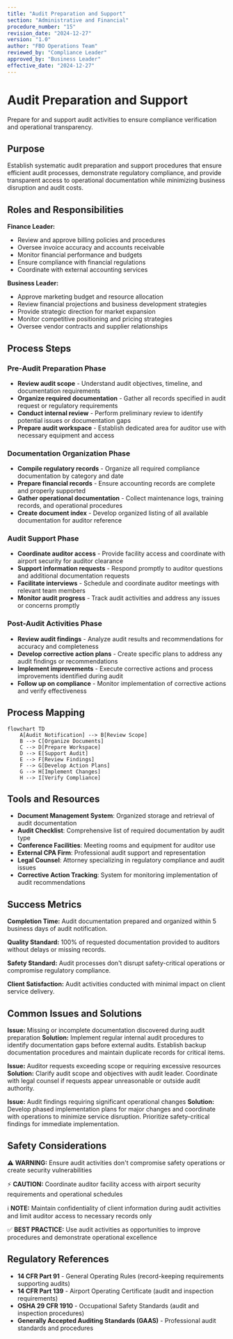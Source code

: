 ```yaml
---
title: "Audit Preparation and Support"
section: "Administrative and Financial"
procedure_number: "15"
revision_date: "2024-12-27"
version: "1.0"
author: "FBO Operations Team"
reviewed_by: "Compliance Leader"
approved_by: "Business Leader"
effective_date: "2024-12-27"
---
```


# Audit Preparation and Support

Prepare for and support audit activities to ensure compliance verification and operational transparency.

## Purpose

Establish systematic audit preparation and support procedures that ensure efficient audit processes, demonstrate regulatory compliance, and provide transparent access to operational documentation while minimizing business disruption and audit costs.

## Roles and Responsibilities

**Finance Leader:**

- Review and approve billing policies and procedures
- Oversee invoice accuracy and accounts receivable
- Monitor financial performance and budgets
- Ensure compliance with financial regulations
- Coordinate with external accounting services

**Business Leader:**

- Approve marketing budget and resource allocation
- Review financial projections and business development strategies
- Provide strategic direction for market expansion
- Monitor competitive positioning and pricing strategies
- Oversee vendor contracts and supplier relationships
## Process Steps

### Pre-Audit Preparation Phase

- **Review audit scope** - Understand audit objectives, timeline, and documentation requirements
- **Organize required documentation** - Gather all records specified in audit request or regulatory requirements
- **Conduct internal review** - Perform preliminary review to identify potential issues or documentation gaps
- **Prepare audit workspace** - Establish dedicated area for auditor use with necessary equipment and access

### Documentation Organization Phase

- **Compile regulatory records** - Organize all required compliance documentation by category and date
- **Prepare financial records** - Ensure accounting records are complete and properly supported
- **Gather operational documentation** - Collect maintenance logs, training records, and operational procedures
- **Create document index** - Develop organized listing of all available documentation for auditor reference

### Audit Support Phase

- **Coordinate auditor access** - Provide facility access and coordinate with airport security for auditor clearance
- **Support information requests** - Respond promptly to auditor questions and additional documentation requests
- **Facilitate interviews** - Schedule and coordinate auditor meetings with relevant team members
- **Monitor audit progress** - Track audit activities and address any issues or concerns promptly

### Post-Audit Activities Phase

- **Review audit findings** - Analyze audit results and recommendations for accuracy and completeness
- **Develop corrective action plans** - Create specific plans to address any audit findings or recommendations
- **Implement improvements** - Execute corrective actions and process improvements identified during audit
- **Follow up on compliance** - Monitor implementation of corrective actions and verify effectiveness

## Process Mapping

```mermaid
flowchart TD
    A[Audit Notification] --> B[Review Scope]
    B --> C[Organize Documents]
    C --> D[Prepare Workspace]
    D --> E[Support Audit]
    E --> F[Review Findings]
    F --> G[Develop Action Plans]
    G --> H[Implement Changes]
    H --> I[Verify Compliance]
```

## Tools and Resources

- **Document Management System**: Organized storage and retrieval of audit documentation
- **Audit Checklist**: Comprehensive list of required documentation by audit type
- **Conference Facilities**: Meeting rooms and equipment for auditor use
- **External CPA Firm**: Professional audit support and representation
- **Legal Counsel**: Attorney specializing in regulatory compliance and audit issues
- **Corrective Action Tracking**: System for monitoring implementation of audit recommendations

## Success Metrics

**Completion Time:** Audit documentation prepared and organized within 5 business days of audit notification.

**Quality Standard:** 100% of requested documentation provided to auditors without delays or missing records.

**Safety Standard:** Audit processes don't disrupt safety-critical operations or compromise regulatory compliance.

**Client Satisfaction:** Audit activities conducted with minimal impact on client service delivery.

## Common Issues and Solutions

**Issue:** Missing or incomplete documentation discovered during audit preparation
**Solution:** Implement regular internal audit procedures to identify documentation gaps before external audits. Establish backup documentation procedures and maintain duplicate records for critical items.

**Issue:** Auditor requests exceeding scope or requiring excessive resources
**Solution:** Clarify audit scope and objectives with audit leader. Coordinate with legal counsel if requests appear unreasonable or outside audit authority.

**Issue:** Audit findings requiring significant operational changes
**Solution:** Develop phased implementation plans for major changes and coordinate with operations to minimize service disruption. Prioritize safety-critical findings for immediate implementation.

## Safety Considerations

⚠️ **WARNING:** Ensure audit activities don't compromise safety operations or create security vulnerabilities



⚡ **CAUTION:** Coordinate auditor facility access with airport security requirements and operational schedules

ℹ️ **NOTE:** Maintain confidentiality of client information during audit activities and limit auditor access to necessary records only

✅ **BEST PRACTICE:** Use audit activities as opportunities to improve procedures and demonstrate operational excellence

## Regulatory References

- **14 CFR Part 91** - General Operating Rules (record-keeping requirements supporting audits)
- **14 CFR Part 139** - Airport Operating Certificate (audit and inspection requirements)
- **OSHA 29 CFR 1910** - Occupational Safety Standards (audit and inspection procedures)
- **Generally Accepted Auditing Standards (GAAS)** - Professional audit standards and procedures
